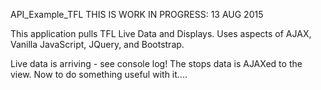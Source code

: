 API_Example_TFL  THIS IS WORK IN PROGRESS: 13 AUG 2015

This application pulls TFL Live Data and Displays.  Uses aspects of AJAX, Vanilla JavaScript, JQuery, and Bootstrap.

Live data is arriving - see console log!
The stops data is AJAXed to the view.
Now to do something useful with it....

